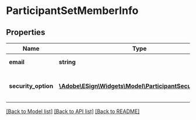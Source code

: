 # ParticipantSetMemberInfo

## Properties
Name | Type | Description | Notes
------------ | ------------- | ------------- | -------------
**email** | **string** | Email of the participant | [optional] 
**security_option** | [**\Adobe\ESign\Widgets\Model\ParticipantSecurityOption**](ParticipantSecurityOption.md) | Security options that apply to the participant | [optional] 

[[Back to Model list]](../README.md#documentation-for-models) [[Back to API list]](../README.md#documentation-for-api-endpoints) [[Back to README]](../README.md)


